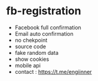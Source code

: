# fb-registration
- Facebook full confirmation
- Email auto confirmation 
- no chekpoint 
- source code 
- fake random data 
- show cookies 
- mobile api 
- contact : https://t.me/engiinner
